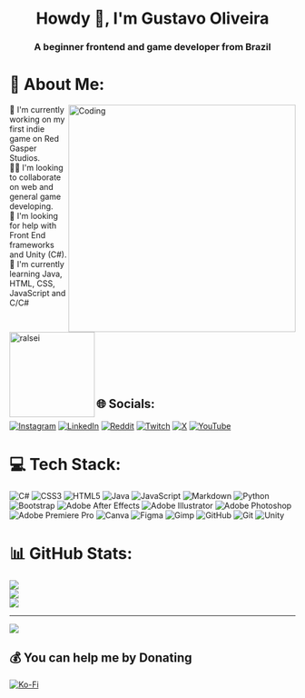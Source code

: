<h1 align="center">Howdy 👋, I'm Gustavo Oliveira</h1>
<h3 align="center">A beginner frontend and game developer from Brazil</h3>

# 💫 About Me:
<img align="right" alt="Coding" width="400" src="https://external-content.duckduckgo.com/iu/?u=https%3A%2F%2Fi.pinimg.com%2Foriginals%2F16%2F69%2Fe5%2F1669e57761ccc67fa5e31a09a54764d0.gif">
🔭 I'm currently working on my first indie game on Red Gasper Studios.<br>👯‍♂️ I'm looking to collaborate on web and general game developing.<br>🤝 I'm looking for help with Front End frameworks and Unity (C#).<br>🌱 I'm currently learning Java, HTML, CSS, JavaScript and C/C# <br>

<br>
<img align="left" alt="ralsei" height="150" src="https://i.pinimg.com/originals/1a/02/6c/1a026cf833570fb1c2e76a26146f297a.gif">
<br>
<br>
<br>
<br>
<br>
<br>

## 🌐 Socials:
[![Instagram](https://img.shields.io/badge/Instagram-%23E4405F.svg?logo=Instagram&logoColor=white)](https://instagram.com/gustavoh.black) [![LinkedIn](https://img.shields.io/badge/LinkedIn-%230077B5.svg?logo=linkedin&logoColor=white)](https://linkedin.com/in/gustoliveira) [![Reddit](https://img.shields.io/badge/Reddit-%23FF4500.svg?logo=Reddit&logoColor=white)](https://reddit.com/user/TheBl4ckG4mer) [![Twitch](https://img.shields.io/badge/Twitch-%239146FF.svg?logo=Twitch&logoColor=white)](https://twitch.tv/TheBl4ckG4mer_) [![X](https://img.shields.io/badge/X-black.svg?logo=X&logoColor=white)](https://x.com/TheBl4ckG4mer) [![YouTube](https://img.shields.io/badge/YouTube-%23FF0000.svg?logo=YouTube&logoColor=white)](https://youtube.com/@@TheBl4ckG4mer_) 

# 💻 Tech Stack:
![C#](https://img.shields.io/badge/c%23-%23239120.svg?style=for-the-badge&logo=csharp&logoColor=white) ![CSS3](https://img.shields.io/badge/css3-%231572B6.svg?style=for-the-badge&logo=css3&logoColor=white) ![HTML5](https://img.shields.io/badge/html5-%23E34F26.svg?style=for-the-badge&logo=html5&logoColor=white) ![Java](https://img.shields.io/badge/java-%23ED8B00.svg?style=for-the-badge&logo=openjdk&logoColor=white) ![JavaScript](https://img.shields.io/badge/javascript-%23323330.svg?style=for-the-badge&logo=javascript&logoColor=%23F7DF1E) ![Markdown](https://img.shields.io/badge/markdown-%23000000.svg?style=for-the-badge&logo=markdown&logoColor=white) ![Python](https://img.shields.io/badge/python-3670A0?style=for-the-badge&logo=python&logoColor=ffdd54) ![Bootstrap](https://img.shields.io/badge/bootstrap-%238511FA.svg?style=for-the-badge&logo=bootstrap&logoColor=white) ![Adobe After Effects](https://img.shields.io/badge/Adobe%20After%20Effects-9999FF.svg?style=for-the-badge&logo=Adobe%20After%20Effects&logoColor=white) ![Adobe Illustrator](https://img.shields.io/badge/adobe%20illustrator-%23FF9A00.svg?style=for-the-badge&logo=adobe%20illustrator&logoColor=white) ![Adobe Photoshop](https://img.shields.io/badge/adobe%20photoshop-%2331A8FF.svg?style=for-the-badge&logo=adobe%20photoshop&logoColor=white) ![Adobe Premiere Pro](https://img.shields.io/badge/Adobe%20Premiere%20Pro-9999FF.svg?style=for-the-badge&logo=Adobe%20Premiere%20Pro&logoColor=white) ![Canva](https://img.shields.io/badge/Canva-%2300C4CC.svg?style=for-the-badge&logo=Canva&logoColor=white) ![Figma](https://img.shields.io/badge/figma-%23F24E1E.svg?style=for-the-badge&logo=figma&logoColor=white) ![Gimp](https://img.shields.io/badge/Gimp-657D8B?style=for-the-badge&logo=gimp&logoColor=FFFFFF) ![GitHub](https://img.shields.io/badge/github-%23121011.svg?style=for-the-badge&logo=github&logoColor=white) ![Git](https://img.shields.io/badge/git-%23F05033.svg?style=for-the-badge&logo=git&logoColor=white) ![Unity](https://img.shields.io/badge/unity-%23000000.svg?style=for-the-badge&logo=unity&logoColor=white)
# 📊 GitHub Stats:
![](https://github-readme-stats.vercel.app/api?username=gustoliveira12&theme=tokyonight&hide_border=false&include_all_commits=true&count_private=true)<br/>
![](https://github-readme-streak-stats.herokuapp.com/?user=gustoliveira12&theme=tokyonight&hide_border=false)<br/>
![](https://github-readme-stats.vercel.app/api/top-langs/?username=gustoliveira12&theme=tokyonight&hide_border=false&include_all_commits=true&count_private=true&layout=compact)

---
[![](https://visitcount.itsvg.in/api?id=gustoliveira12&icon=5&color=0)](https://visitcount.itsvg.in)

  ## 💰 You can help me by Donating
  [![Ko-Fi](https://img.shields.io/badge/Ko--fi-F16061?style=for-the-badge&logo=ko-fi&logoColor=white)](https://ko-fi.com/gustblack) 
